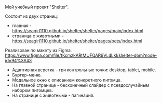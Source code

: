 Мой учебный проект "Shelter". 

Cостоит из двух страниц: 
- главная - https://seagirl1110.github.io/shelter/shelter/pages/main/index.html 
- страница с животными - https://seagirl1110.github.io/shelter/shelter/pages/pets/index.html

Реализован по макету из Figma: https://www.figma.com/file/tKcmzkARtMUFQAR9VLdLkl/shelter-dom?node-id=94%3A43
* Адаптивная верстка - три контрольные точки: desktop, tablet, mobile.
* Бургер-меню.
* Модальное окно с описанием конкретного питомца.
* На главной странице - бесконечный слайдер с псевдослучайным набором питомцев.
* На странице с животными - пагинация.
